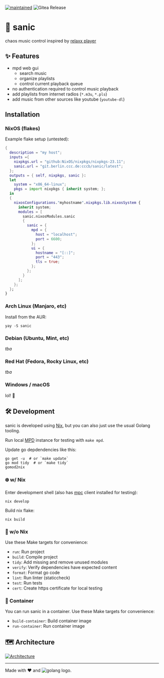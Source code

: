 [![maintained](https://img.shields.io/maintenance/yes/2024?style=flat-square)]()
![Gitea Release](https://img.shields.io/gitea/v/release/cccb/sanic?gitea_url=https%3A%2F%2Fgit.berlin.ccc.de&sort=semver&display_name=release&style=flat-square)


# 🦔 sanic

chaos music control inspired by [relaxx player][relaxx]

## ✨ Features

- mpd web gui
  - search music
  - organize playlists
  - control current playback queue
- no authentication required to control music playback
- add playlists from internet radios (`*.m3u`, `*.pls`)
- add music from other sources like youtube (`youtube-dl`)

## Installation

### NixOS (flakes)

Example flake setup (untested):

```nix
{
  description = "my host";
  inputs ={
    nixpkgs.url = "github:NixOS/nixpkgs/nixpkgs-23.11";
    sanic.url = "git.berlin.ccc.de:cccb/sanic/latest";
  };
  outputs = { self, nixpkgs, sanic }:
  let
    system = "x86_64-linux";
    pkgs = import nixpkgs { inherit system; };
  in
  {
    nixosConfigurations."myhostname".nixpkgs.lib.nixosSystem {
      inherit system;
      modules = [
        sanic.nixosModules.sanic
        {
          sanic = {
            mpd = {
              host = "localhost";
              port = 6600;
            };
            ui = {
              hostname = "[::]";
              port = "443";
              tls = true;
            };
          };
        }
      ];
    };
  };
}
```

### Arch Linux (Manjaro, etc)

Install from the AUR:

```
yay -S sanic
```

### Debian (Ubuntu, Mint, etc)

_tba_

### Red Hat (Fedora, Rocky Linux, etc)

_tba_

### Windows / macOS

lol! 🤣

## 🛠️ Development

sanic is developed using [Nix][nix], but you can also just use the usual Golang tooling.

Run local [MPD][mpd] instance for testing with `make mpd`.

Update go depdendencies like this:

```shell
go get -u  # or `make update`
go mod tidy  # or `make tidy`
gomod2nix
```

### ❄️ w/ Nix

Enter development shell (also has [mpc][mpc] client installed for testing):

```shell
nix develop
```

Build nix flake:

```shell
nix build
```

### 🐧 w/o Nix

Use these Make targets for convenience:

- `run`: Run project
- `build`: Compile project
- `tidy`: Add missing and remove unused modules
- `verify`: Verify dependencies have expected content
- `format`: Format go code
- `lint`: Run linter (staticcheck)
- `test`: Run tests
- `cert`: Create https certificate for local testing

### 🐳 Container

You can run sanic in a container. Use these Make targets for convenience:

- `build-container`: Build container image
- `run-container`: Run container image

## 🗺️ Architecture

[![Architecture](https://git.berlin.ccc.de/cccb/sanic/raw/branch/main/architecture.drawio.svg)](https://app.diagrams.net/?mode=git.berlin.ccc.de#Hcccb%2Fsanic%2Fmain%2Farchitecture.drawio.svg)

---

Made with ❤️ and ![golang logo][golang].

[relaxx]: http://relaxx.dirk-hoeschen.de/
[nix]: https://nixos.org/manual/nix/stable/
[golang]: https://go.dev/images/favicon-gopher.svg
[mpd]: https://musicpd.org/
[mpc]: https://www.musicpd.org/clients/mpc/

